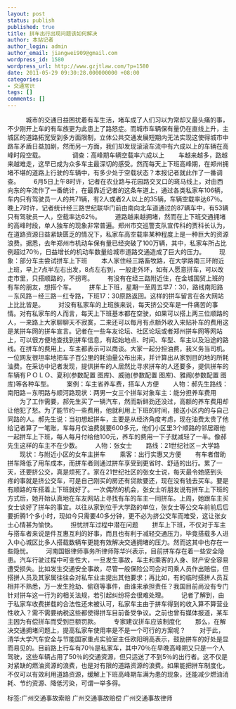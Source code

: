 ```yaml
---
layout: post
status: publish
published: true
title: 拼车出行出现问题该如何解决
author: 本站记者
author_login: admin
author_email: jiangwei909@gmail.com
wordpress_id: 1580
wordpress_url: http://www.gzjtlaw.com/?p=1580
date: 2011-05-29 09:30:28.000000000 +08:00
categories:
- 交通常识
tags: []
comments: []
---
```

　　　城市的交通日益困扰着有车生活，堵车成了人们习以为常却又最头痛的事，不少刚开上车的有车族更为此患上了路怒症。而城市车辆保有量仍在直线上升，主城区的道路拓宽受到多方面限制，立体公共交通发展短期内无法实现这使得城市中路车矛盾日益加剧，然而另一方面，我们却发现滚滚车流中有六成以上的车辆在高峰时段空载。 　　 　　调查：高峰期车辆空载率六成以上 　　车越来越多，路越来越难走，这早已成为众多车主最深切的感受。然而每天上下班高峰期，在郑州拥堵不堪的道路上行驶的车辆中，有多少处于空载状态？本报记者就此作了一番调查。 　　6月5日上午8时许，记者在农业路与花园路交叉口的斑马线上，对由西向东的车流作了一番统计，在最靠近记者的这条车道上，通过各类私家车106辆，车内只有驾驶员一人的共71辆，有2人或者2人以上的35辆，车辆空载率达67％。晚上7时许，记者统计经三路世纪联华门前由南向北车道通过的87辆车中，有53辆只有驾驶员一人，空载率达62％。 　　道路越来越拥堵，然而在上下班交通拥堵的高峰时段，单人独车的现象非常普遍。郑州市交巡警支队宣传科的贾科长认为，在道路资源日益紧缺匮乏的情况下，私家车高空载率某种程度上是一种巨大的资源浪费。据悉，去年郑州市机动车保有量已经突破了100万辆，其中，私家车所占比例超过70％，日益增长的机动车数量给城市道路交通造成了巨大的压力。 　　现象：部分车主尝试拼车上下班 　　本人家住经三路畜牧路，在大学路南三环附近上班，早上7点半左右出发，8点左右到，一般走外环，如有人愿意拼车，可以改走市里，只搭顺路的，不拐弯。 　　有没有在经三路附近住，在金城国贸上班的有车的朋友，想搭个车。 　　拼车上下班，星期一至周五早7：30，路线南阳路－东风路－经三路－红专路，下班17：30原路返回。这样的拼车留言在各大网站上比比皆是。 　　对没有私家车的上班族来说，每天挤公交车是一件痛苦的事情。对有私家车的人而言，每天上下班基本都在空驶，如果可以搭上两三位顺路的人，一来路上大家聊聊天不寂寞，二来还可以每月有点额外收入来贴补车的费用这是某拼车网的拼车宣言。记者在一些车友论坛、社区论坛或者郑州拼车网等网站上，可以很方便地查找到拼车信息，有起始地点、时间、车型、车主以及沿途的路线。在拼车的费用上，车主都表示可以商谈。大家一起分担油费，我义务当司机。一位网友很坦率地把车子百公里的耗油量公布出来，并计算出从家到目的地的所耗油费。在采访中记者发现，提供拼车的人居然比寻求拼车的人还要多，提供拼车的车辆有ＰＯＬＯ、夏利(参数配置 图库)、威驰(参数配置 图库)、雅阁(参数配置 图库)等各种车型。 　　案例：车主省养车费，搭车人方便 　　人物：郝先生路线：南阳路－东明路与顺河路现状：两男一女三个拼车对象车主：能分担养车费用 　　为了工作需要，郝先生买了一辆汽车，然而新鲜劲还没过，高额的养车费用却让他犯了愁。为了能节约一些费用，他就利用上下班的时间，接送小区内的与自己同路的人。郝先生说：当初想起拼车，主要是从经济角度考虑，现在油费太贵了他给记者算了一笔账，车每月仅油费就要600多元，他们小区里3个顺路的邻居跟他一起拼车上下班，每人每月付给他100元，养车的费用一下子就减轻了一半。像郝先生这样的车主不在少数。 　　人物：张女士 　　路线：21世纪社区－大学路 　　现状：与附近小区的女车主拼车 　　乘客：出行实惠又方便 　　有车者借助拼车降低了用车成本，而拼车者则通过拼车享受到更省时、舒适的出行。累了一天，还要挤公交，真是烦死了。家在21世纪社区的张女士说，每天最令她感到头疼的事就是挤公交车，可是自己刚买的房还有贷款要还，现在没有钱去买车。要是有顺路的车搭着上下班就好了。一次偶然的机会，张女士听朋友说有拼车上下班的方式后，她开始认真地在车友网站上寻找有车的车主一同拼车。上周，她跟车主买女士谈好了拼车的事宜。以往从家到位于大学路的单位，张女士等公交车前前后后要折腾1个多小时，现如今只需要40多分钟，更不必为挤公交车而难受，这让张女士心情甚为愉快。 　　担忧拼车过程中潜在问题 　　拼车上下班，不仅对于车主与搭车者来说是件互惠互利的好事，而且也有利于减轻交通压力，毕竟搭载多人进入中心城区比多人搭载数辆车更能有效解决交通拥堵的压力。然而这其中也存在一些隐忧。 　　河南国银律师事务所律师陈华兴表示，目前拼车存在着一些安全隐患。汽车行驶过程中可变性大，一旦发生事故，车主和乘客的人身、财产安全容易遭受损失。比如发生交通安全事故，尽管一般保险公司会对司乘人员作出赔偿，但搭拼人员及其家属往往会对私车业主提出其他要求；再比如，有的临时搭拼人员互相并不熟悉，万一发生抢劫、偷窃等事件，由谁来承担责任？我国目前尚没有专门针对拼车这一行为的相关法规，若引起纠纷将会很难处理。 　　记者了解到，由于私家车收费拼载的合法性还未被认可，私家车主由于拼车得到的收入算不算营业性收入？需不需要纳税这些都使得拼车目前备受争议。之前也曾有媒体报道，某车主因为有偿拼车而受到巨额罚款。 　　专家建议拼车应该制度化 　　那么，在解决交通拥堵问题上，提高私家车使用率是不是一个可行的方案呢？ 　　对于此，清华大学汽车安全与节能国家重点实验室主任欧阳明高表示，鼓励拼车的好处是显而易见的。目前路上行车有70％是私家车，其中70％在早晚高峰期又只是一个人驾驶，这些车辆占用了50％的交通资源，但只运送了不到5％的出行者。这不仅是对紧缺的燃油资源的浪费，也是对有限的道路资源的浪费。如果能把拼车制度化，不仅可以有效利用道路资源，缓解上下班高峰期车满为患的现象，还能减少燃油消耗、节约资源、降低污染，可谓一举多得。 标签:广州交通事故索赔 广州交通事故赔偿 广州交通事故律师
